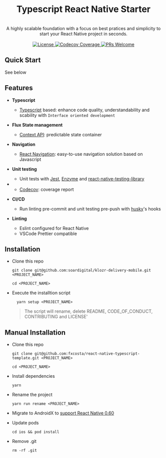 <div align="center"><h1>Typescript React Native Starter</h1></div>
<br/>
<div align="center">A highly scalable foundation with a focus on best pratices and simplicity to start your React Native project in seconds.</div>
<br/>
<div align="center">
  <a href="https://opensource.org/licenses/MIT">
    <img src="https://img.shields.io/badge/License-MIT-blue.svg" alt="License" />
  </a>
  <a href="https://codecov.io/gh/NewBieBR/typescript-react-native-starter">
    <img src="https://img.shields.io/codecov/c/github/NewBieBR/typescript-react-native-starter.svg?style=popout" alt="Codecov Coverage" />
  </a>
  <a href="./CONTRIBUTING.md">
    <img src="https://img.shields.io/badge/PRs-welcome-brightgreen.svg" alt="PRs Welcome" />
  </a>
</div>

## Quick Start

See below

## Features

- **Typescript**

  - [Typescript](https://github.com/microsoft/TypeScript) based: enhance code quality, understandability and scability with `Interface oriented development`

- **Flux State management**

  - [Context API](https://react.dev/reference/react/createContext): predictable state container

- **Navigation**

  - [React Navigation](https://github.com/react-navigation/react-navigation): easy-to-use navigation solution based on Javascript

- **Unit testing**
  - Unit tests with [Jest](https://github.com/facebook/jest), [Enzyme](https://github.com/airbnb/enzyme) and [react-native-testing-library](https://github.com/callstack/react-native-testing-library)
- - [Codecov](https://codecov.io/): coverage report

- **CI/CD**

  - Run linting pre-commit and unit testing pre-push with [husky](https://github.com/typicode/husky)'s hooks

- **Linting**
  - Eslint configured for React Native
  - VSCode Prettier compatible

## Installation

- Clone this repo

  ```
  git clone git@github.com:soardigital/klozr-delivery-mobile.git <PROJECT_NAME>

  ```

  ```
  cd <PROJECT_NAME>
  ```

- Execute the installtion script
  ```
    yarn setup <PROJECT_NAME>
  ```
  > The script will rename, delete README, CODE_OF_CONDUCT, CONTRIBUTING and LICENSE'

## Manual Installation

- Clone this repo

  ```
  git clone git@github.com:fxcosta/react-native-typescript-template.git <PROJECT_NAME>
  ```

  ```
  cd <PROJECT_NAME>
  ```

- Install dependencies
  ```
  yarn
  ```
- Rename the project

  ```
  yarn run rename <PROJECT_NAME>
  ```

- Migrate to AndroidX to [support React Native 0.60](https://facebook.github.io/react-native/blog/2019/07/03/version-60#androidx-support)

- Update pods

  ```
  cd ios && pod install
  ```

- Remove .git

  ```
  rm -rf .git
  ```
